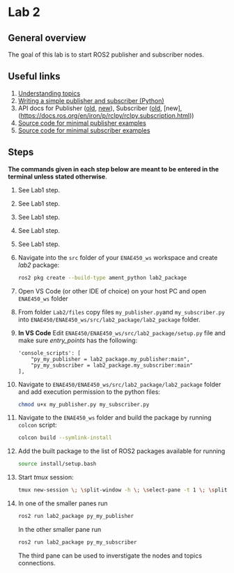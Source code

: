 # Lab 2

## General overview

The goal of this lab is to start ROS2 publisher and subscriber nodes.

## Useful links

1. [Understanding topics](https://docs.ros.org/en/humble/Tutorials/Beginner-CLI-Tools/Understanding-ROS2-Topics/Understanding-ROS2-Topics.html)
2. [Writing a simple publisher and subscriber (Python)](https://docs.ros.org/en/humble/Tutorials/Beginner-Client-Libraries/Writing-A-Simple-Py-Publisher-And-Subscriber.html)
3. API docs for Publisher ([old](https://docs.ros2.org/foxy/api/rclpy/api/topics.html#module-rclpy.publisher), [new](https://docs.ros.org/en/iron/p/rclpy/rclpy.publisher.html)), Subscriber ([old](https://docs.ros2.org/foxy/api/rclpy/api/topics.html#module-rclpy.subscription), [new],(https://docs.ros.org/en/iron/p/rclpy/rclpy.subscription.html))
4. [Source code for minimal publisher examples](https://github.com/ros2/examples/tree/humble/rclpy/topics/minimal_publisher/examples_rclpy_minimal_publisher)
5. [Source code for minimal subscriber examples](https://github.com/ros2/examples/tree/humble/rclpy/topics/minimal_subscriber/examples_rclpy_minimal_subscriber)

## Steps

**The commands given in each step below are meant to be entered in the terminal unless stated otherwise**.

1. See Lab1 step.
2. See Lab1 step.
3. See Lab1 step.
4. See Lab1 step.
5. See Lab1 step.

6. Navigate into the `src` folder of your `ENAE450_ws` workspace and create *lab2* package:
    ```bash
    ros2 pkg create --build-type ament_python lab2_package
    ```

7. Open VS Code (or other IDE of choice) on your host PC and open `ENAE450_ws` folder

8. From folder `Lab2/files` copy files `my_publisher.py`and `my_subscriber.py` into `ENAE450/ENAE450_ws/src/lab2_package/lab2_package` folder.

9. **In VS Code** Edit `ENAE450/ENAE450_ws/src/lab2_package/setup.py` file and make sure *entry_points* has the following:
    ```
    'console_scripts': [
        "py_my_publisher = lab2_package.my_publisher:main",
        "py_my_subscriber = lab2_package.my_subscriber:main"
    ],
    ```

10. Navigate to `ENAE450/ENAE450_ws/src/lab2_package/lab2_package` folder and add execution permission to the python files:
    ```bash
    chmod u+x my_publisher.py my_subscriber.py
    ```

11. Navigate to the `ENAE450_ws` folder and build the package by running `colcon` script:
    ```bash
    colcon build --symlink-install
    ```

12. Add the built package to the list of ROS2 packages available for running
    ```bash
    source install/setup.bash
    ```

13. Start *tmux* session:
    ```bash
    tmux new-session \; \split-window -h \; \select-pane -t 1 \; \split-window -v

    ```

14. In one of the smaller panes run
    ```bash
    ros2 run lab2_package py_my_publisher
    ```
    In the other smaller pane run
    ```bash
    ros2 run lab2_package py_my_subscriber
    ```    
    The third pane can be used to inverstigate the nodes and topics connections.
